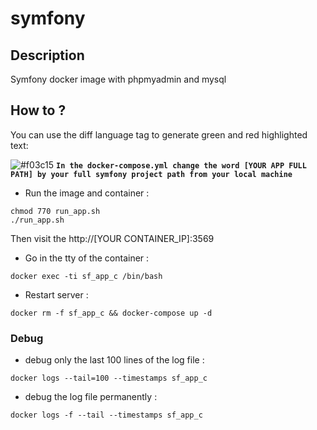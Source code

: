 # symfony

## Description

Symfony docker image with phpmyadmin and mysql

## How to ?

You can use the diff language tag to generate green and red highlighted text:

![#f03c15](https://placehold.it/15/f03c15/000000?text=+) **`In the docker-compose.yml change the word [YOUR APP FULL PATH] by your full symfony project path from your local machine`**

- Run the image and container :

```shell
chmod 770 run_app.sh
./run_app.sh
```
Then visit the http://[YOUR CONTAINER_IP]:3569

- Go in the tty of the container :

```shell
docker exec -ti sf_app_c /bin/bash
```

- Restart server :

```shell
docker rm -f sf_app_c && docker-compose up -d
```

### Debug
 
- debug only the last 100 lines of the log file :

```shell
docker logs --tail=100 --timestamps sf_app_c
```

- debug the log file permanently :

```shell
docker logs -f --tail --timestamps sf_app_c
```
